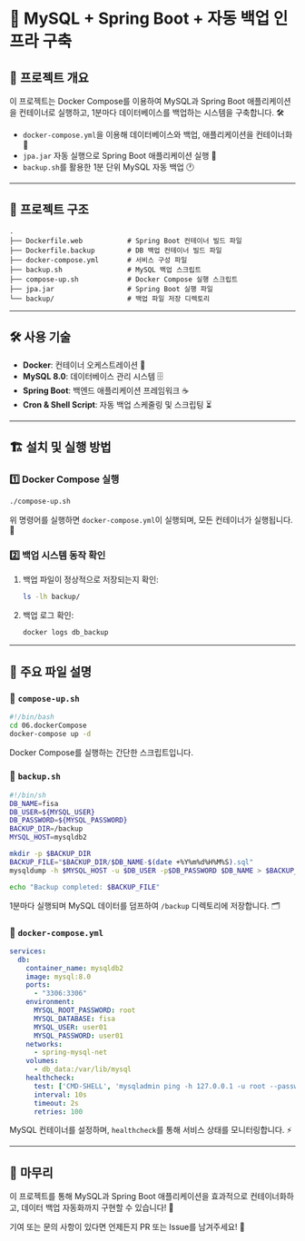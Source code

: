 # 🚀 MySQL + Spring Boot + 자동 백업 인프라 구축

## 📌 프로젝트 개요

이 프로젝트는 Docker Compose를 이용하여 MySQL과 Spring Boot 애플리케이션을 컨테이너로 실행하고, 1분마다 데이터베이스를 백업하는 시스템을 구축합니다. 🛠️

- `docker-compose.yml`을 이용해 데이터베이스와 백업, 애플리케이션을 컨테이너화 💾
- `jpa.jar` 자동 실행으로 Spring Boot 애플리케이션 실행 🌱
- `backup.sh`를 활용한 1분 단위 MySQL 자동 백업 🕐

---

## 📂 프로젝트 구조

```
.
├── Dockerfile.web           # Spring Boot 컨테이너 빌드 파일
├── Dockerfile.backup        # DB 백업 컨테이너 빌드 파일
├── docker-compose.yml       # 서비스 구성 파일
├── backup.sh                # MySQL 백업 스크립트
├── compose-up.sh            # Docker Compose 실행 스크립트
├── jpa.jar                  # Spring Boot 실행 파일
└── backup/                  # 백업 파일 저장 디렉토리
```

---

## 🛠️ 사용 기술

- **Docker**: 컨테이너 오케스트레이션 🐳
- **MySQL 8.0**: 데이터베이스 관리 시스템 🗄️
- **Spring Boot**: 백엔드 애플리케이션 프레임워크 ☕
- **Cron & Shell Script**: 자동 백업 스케줄링 및 스크립팅 ⏳

---

## 🏗️ 설치 및 실행 방법

### 1️⃣ Docker Compose 실행

```sh
./compose-up.sh
```

위 명령어를 실행하면 `docker-compose.yml`이 실행되며, 모든 컨테이너가 실행됩니다. 🚀

### 2️⃣ 백업 시스템 동작 확인

1. 백업 파일이 정상적으로 저장되는지 확인:
   ```sh
   ls -lh backup/
   ```
2. 백업 로그 확인:
   ```sh
   docker logs db_backup
   ```

---

## 📝 주요 파일 설명

### 🔹 `compose-up.sh`

```sh
#!/bin/bash
cd 06.dockerCompose
docker-compose up -d
```

Docker Compose를 실행하는 간단한 스크립트입니다.

### 🔹 `backup.sh`

```sh
#!/bin/sh
DB_NAME=fisa
DB_USER=${MYSQL_USER}
DB_PASSWORD=${MYSQL_PASSWORD}
BACKUP_DIR=/backup
MYSQL_HOST=mysqldb2

mkdir -p $BACKUP_DIR
BACKUP_FILE="$BACKUP_DIR/$DB_NAME-$(date +%Y%m%d%H%M%S).sql"
mysqldump -h $MYSQL_HOST -u $DB_USER -p$DB_PASSWORD $DB_NAME > $BACKUP_FILE

echo "Backup completed: $BACKUP_FILE"
```

1분마다 실행되며 MySQL 데이터를 덤프하여 `/backup` 디렉토리에 저장합니다. 🗂️

### 🔹 `docker-compose.yml`

```yaml
services:
  db:
    container_name: mysqldb2
    image: mysql:8.0
    ports:
      - "3306:3306"
    environment:
      MYSQL_ROOT_PASSWORD: root
      MYSQL_DATABASE: fisa
      MYSQL_USER: user01
      MYSQL_PASSWORD: user01
    networks:
      - spring-mysql-net
    volumes:
      - db_data:/var/lib/mysql
    healthcheck:
      test: ['CMD-SHELL', 'mysqladmin ping -h 127.0.0.1 -u root --password=$${MYSQL_ROOT_PASSWORD} || exit 1']
      interval: 10s
      timeout: 2s
      retries: 100
```

MySQL 컨테이너를 설정하며, `healthcheck`를 통해 서비스 상태를 모니터링합니다. ⚡

---

## 🎯 마무리

이 프로젝트를 통해 MySQL과 Spring Boot 애플리케이션을 효과적으로 컨테이너화하고, 데이터 백업 자동화까지 구현할 수 있습니다! 🚀

기여 또는 문의 사항이 있다면 언제든지 PR 또는 Issue를 남겨주세요! 💬

